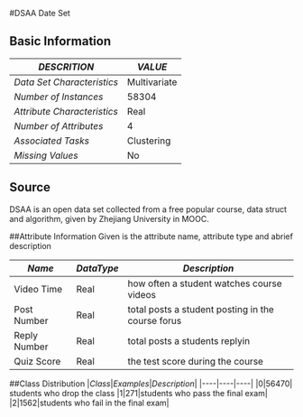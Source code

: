 #DSAA Date Set
## Basic Information 
|*DESCRITION* |*VALUE*|
|-------------|------------|
|*Data Set Characteristics* |Multivariate|
|*Number of Instances*| 58304|
|*Attribute Characteristics* |Real|
|*Number of Attributes*| 4 |
|*Associated Tasks* |Clustering|
|*Missing Values*| No|

## Source 
DSAA is an open data set collected from a free popular course, data struct and algorithm, given by Zhejiang University in MOOC.

##Attribute Information
Given is the attribute name, attribute type and abrief description

|*Name*|*DataType*|*Description*|
|----|----|----|
|Video Time|Real|how often a student watches course videos|
|Post Number|Real|total posts a student posting in the course forus|
|Reply Number|Real|total posts a students replyin|
|Quiz Score|Real|the test score during the course|

##Class Distribution
|*Class*|*Examples*|*Description*|
|----|----|----|
|0|56470| students who drop the class
|1|271|students who pass the final exam|
|2|1562|students who fail in the final exam|

